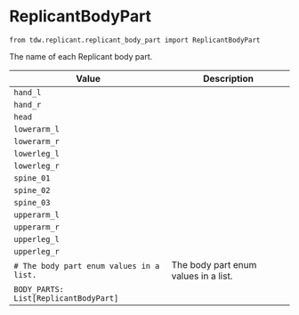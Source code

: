 # ReplicantBodyPart

`from tdw.replicant.replicant_body_part import ReplicantBodyPart`

The name of each Replicant body part.

| Value | Description |
| --- | --- |
| `hand_l` |  |
| `hand_r` |  |
| `head` |  |
| `lowerarm_l` |  |
| `lowerarm_r` |  |
| `lowerleg_l` |  |
| `lowerleg_r` |  |
| `spine_01` |  |
| `spine_02` |  |
| `spine_03` |  |
| `upperarm_l` |  |
| `upperarm_r` |  |
| `upperleg_l` |  |
| `upperleg_r` |  |
| `# The body part enum values in a list.` | The body part enum values in a list. |
| `BODY_PARTS: List[ReplicantBodyPart]` |  |
